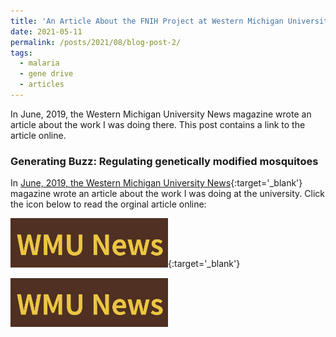 ```yaml
---
title: 'An Article About the FNIH Project at Western Michigan University'
date: 2021-05-11
permalink: /posts/2021/08/blog-post-2/
tags:
  - malaria
  - gene drive
  - articles
---
```

In June, 2019, the Western Michigan University News magazine wrote an article about the work I was doing there. This post contains a link to the article online.

### Generating Buzz: Regulating genetically modified mosquitoes

In [June, 2019, the Western Michigan University News](https://wmich.edu/news/2019/06){:target='_blank'} magazine wrote an article about the work I was doing at the university. Click the icon below to read the orginal article online: 

[<img src="/images/WMUNews.png" alt="Link to article" width="50%"/>](https://wmich.edu/news/2019/06/57059){:target='_blank'}

<a href="https://wmich.edu/news/2019/06/57059">
  <img src="/images/WMUNews.png" alt="Link to article" width="50%" align="middle">
</a>